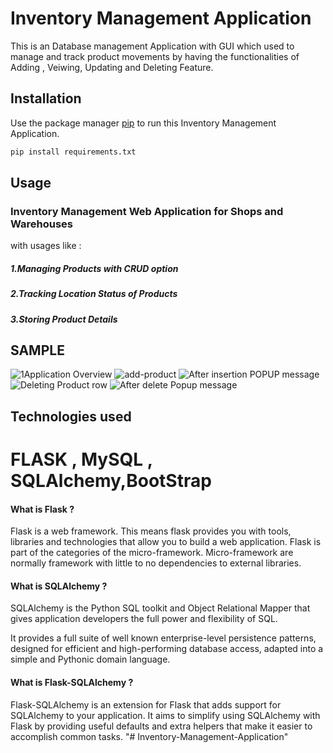 # Inventory Management Application

This is an Database management Application with GUI which used to manage and track product movements by having the functionalities of Adding , Veiwing, Updating and Deleting Feature.


## Installation

Use the package manager [pip](https://pip.pypa.io/en/stable/) to run this Inventory Management Application.

```bash
pip install requirements.txt
```

## Usage
### Inventory Management Web Application for Shops and Warehouses
with usages like :
##### 1.Managing Products with CRUD option
##### 2.Tracking Location Status of Products
##### 3.Storing Product Details

## SAMPLE

![1Application Overview](https://user-images.githubusercontent.com/72338854/101889785-d13d8c80-3bc5-11eb-94d7-e870d422237e.png)
![add-product](https://user-images.githubusercontent.com/72338854/101889822-dbf82180-3bc5-11eb-9cfb-5f3597d209c0.png)
![After insertion POPUP message](https://user-images.githubusercontent.com/72338854/101889856-e6b2b680-3bc5-11eb-89ec-00c5e995a517.png)
![Deleting Product row](https://user-images.githubusercontent.com/72338854/101889880-efa38800-3bc5-11eb-849f-97962150b449.png)
![After delete Popup message](https://user-images.githubusercontent.com/72338854/101889898-f6ca9600-3bc5-11eb-8563-8ff75c39a782.png)


## Technologies used

# FLASK , MySQL , SQLAlchemy,BootStrap

#### What is Flask ?

Flask is a web framework. This means flask provides you with tools, libraries and technologies that allow you to build a web application.
Flask is part of the categories of the micro-framework. Micro-framework are normally framework with little to no dependencies to external libraries. 
 

 

#### What is SQLAlchemy ?

SQLAlchemy is the Python SQL toolkit and Object Relational Mapper that gives application developers the full power and flexibility of SQL.

It provides a full suite of well known enterprise-level persistence patterns, designed for efficient and high-performing database access, adapted into a simple and Pythonic domain language.

 

 

#### What is Flask-SQLAlchemy ?

Flask-SQLAlchemy is an extension for Flask that adds support for SQLAlchemy to your application. It aims to simplify using SQLAlchemy with Flask by providing useful defaults and extra helpers that make it easier to accomplish common tasks.
"# Inventory-Management-Application" 
